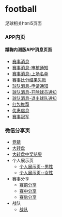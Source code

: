 # football
足球相关html5页面

### APP内页
#### 蹴鞠内测版APP消息页面
- [赛事消息](http://demy-ouyang.github.io/football/news-app/Competition-news.html)
- [赛事消息-审核通知](http://demy-ouyang.github.io/football/news-app/Competition-shenhe.html)
- [赛事消息-上场名单](http://demy-ouyang.github.io/football/news-app/Competition-on.html)
- [赛事比分结果失败](http://demy-ouyang.github.io/football/Competition-lose.html)
- [球队消息-申请通知](http://demy-ouyang.github.io/football/news-app/team-news-apply.html)
- [球队消息-开除球员通知](http://demy-ouyang.github.io/football/news-app/team-news-dismiss.html)
- [球队消息-退出球队通知](http://demy-ouyang.github.io/football/news-app/team-news-leave.html)
- [红包推荐](http://demy-ouyang.github.io/football/news-app/red-packet.html)
- [优惠信息](http://demy-ouyang.github.io/football/news-app/discount.html)
- [赛事冠军](http://demy-ouyang.github.io/football/news-app/win.html)


### 微信分享页
- [竞猜](http://demy-ouyang.github.io/football/competition-h5)
- [大转盘](http://demy-ouyang.github.io/football/cuuju-quiz)
- [大转盘中奖结果](http://demy-ouyang.github.io/football/cuuju-quiz-result)
- 个人展示页
   * [个人展示页--男性](http://demy-ouyang.github.io/football/football-h5/person-h5/index.html)
   * [个人展示页--女性](http://demy-ouyang.github.io/football/football-h5/person-h5/2.html)
- 赛事分享
   * [赛前分享](http://demy-ouyang.github.io/football/football-h5/share-h5/before.html)
   * [赛中分享](http://demy-ouyang.github.io/football/football-h5/share-h5/index.html)
   * [赛后分享](http://demy-ouyang.github.io/football/football-h5/share-h5/after.html)
- 战队
   * [战队](http://demy-ouyang.github.io/football/football-h5/team-h5)
